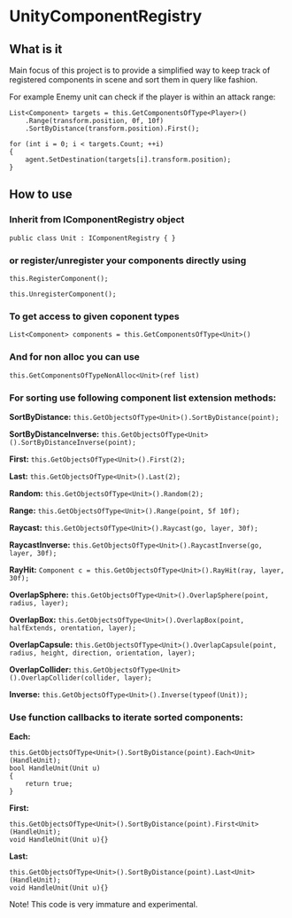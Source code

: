 # UnityComponentRegistry #
## What is it ##
Main focus of this project is to provide a simplified way to keep track of registered components in scene
and sort them in query like fashion.

For example Enemy unit can check if the player is within an attack range:

```
List<Component> targets = this.GetComponentsOfType<Player>()
    .Range(transform.position, 0f, 10f)
    .SortByDistance(transform.position).First();

for (int i = 0; i < targets.Count; ++i)
{
    agent.SetDestination(targets[i].transform.position);
}
```

## How to use ##

### Inherit from IComponentRegistry object ###

`public class Unit : IComponentRegistry
{
}`

### or register/unregister your components directly using ###

`this.RegisterComponent();`

`this.UnregisterComponent();`

### To get access to given coponent types ###

`List<Component> components = this.GetComponentsOfType<Unit>()`

### And for non alloc you can use ###

`this.GetComponentsOfTypeNonAlloc<Unit>(ref list)`

### For sorting use following component list extension methods: ###

**SortByDistance:**
`this.GetObjectsOfType<Unit>().SortByDistance(point);`

**SortByDistanceInverse:**
`this.GetObjectsOfType<Unit>().SortByDistanceInverse(point);`

**First:**
`this.GetObjectsOfType<Unit>().First(2);`

**Last:**
`this.GetObjectsOfType<Unit>().Last(2);`

**Random:**
`this.GetObjectsOfType<Unit>().Random(2);`

**Range:**
`this.GetObjectsOfType<Unit>().Range(point, 5f 10f);`

**Raycast:**
`this.GetObjectsOfType<Unit>().Raycast(go, layer, 30f);`

**RaycastInverse:**
`this.GetObjectsOfType<Unit>().RaycastInverse(go, layer, 30f);`

**RayHit:**
`Component c = this.GetObjectsOfType<Unit>().RayHit(ray, layer, 30f);`

**OverlapSphere:**
`this.GetObjectsOfType<Unit>().OverlapSphere(point, radius, layer);`

**OverlapBox:**
`this.GetObjectsOfType<Unit>().OverlapBox(point, halfExtends, orentation, layer);`

**OverlapCapsule:**
`this.GetObjectsOfType<Unit>().OverlapCapsule(point, radius, height, direction, orientation, layer);`

**OverlapCollider:**
`this.GetObjectsOfType<Unit>().OverlapCollider(collider, layer);`

**Inverse:**
`this.GetObjectsOfType<Unit>().Inverse(typeof(Unit));`

### Use function callbacks to iterate sorted components: ###

**Each:**
```
this.GetObjectsOfType<Unit>().SortByDistance(point).Each<Unit>(HandleUnit);
bool HandleUnit(Unit u)
{
    return true;
}
```

**First:**
```
this.GetObjectsOfType<Unit>().SortByDistance(point).First<Unit>(HandleUnit);
void HandleUnit(Unit u){}
```

**Last:**
```
this.GetObjectsOfType<Unit>().SortByDistance(point).Last<Unit>(HandleUnit);
void HandleUnit(Unit u){}
```

Note!
This code is very immature and experimental.
